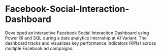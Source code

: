 # Facebook-Social-Interaction-Dashboard
Developed an interactive Facebook Social Interaction Dashboard using Power BI and SQL during a data analytics internship at AI Variant. The dashboard tracks and visualizes key performance indicators (KPIs) across multiple Facebook ad campaigns.
